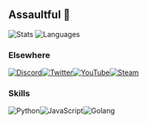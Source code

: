 ## Assaultful 👻

![Stats](https://raw.githubusercontent.com/assaultfulgg/github-stats-transparent/a1581988ce126a68318a59bb5e344d3fcbddd144/generated/overview.svg)
![Languages](https://raw.githubusercontent.com/assaultfulgg/github-stats-transparent/a1581988ce126a68318a59bb5e344d3fcbddd144/generated/languages.svg)</a>

### Elsewhere
[![Discord](https://img.shields.io/badge/Discord%20-%237289DA.svg?&style=for-the-badge&logo=discord&logoColor=white)](https://discordapp.com/users/818079744338690080)[![Twitter](https://img.shields.io/badge/Twitter%20-%231DA1F2.svg?&style=for-the-badge&logo=Twitter&logoColor=white)](https://twitter.com/assaultful)[![YouTube](https://img.shields.io/badge/youtube%20-%23E4405F.svg?&style=for-the-badge&logo=Instagram&logoColor=white)](https://www.youtube.com/c/assaultful)[![Steam](https://img.shields.io/badge/steam%20-%23000000.svg?&style=for-the-badge&logo=steam&logoColor=white)](https://steamcommunity.com/id/jinxonium/)

### Skills
<img alt="Python" src="https://img.shields.io/badge/python%20-%2314354C.svg?&style=for-the-badge&logo=python&logoColor=white"/><img alt="JavaScript" src="https://img.shields.io/badge/javascript%20-%23323330.svg?&style=for-the-badge&logo=javascript&logoColor=%23F7DF1E"/><img alt="Golang" src="https://img.shields.io/badge/golang%20-%23E34F26.svg?&style=for-the-badge&logo=html5&logoColor=white"/>
